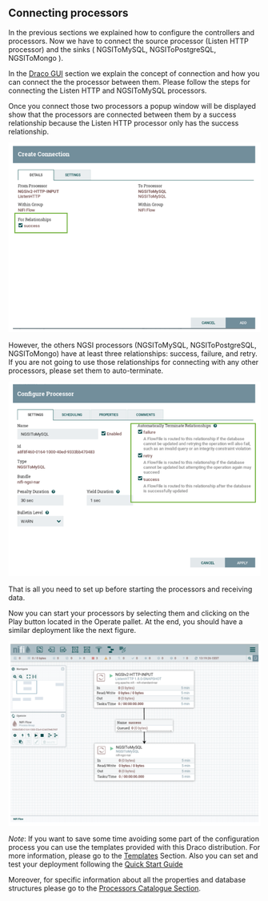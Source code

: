 ## Connecting processors

In the previous sections we explained how to configure the controllers and processors.
Now we have to connect the source processor (Listen HTTP processor) and the sinks
( NGSIToMySQL, NGSIToPostgreSQL, NGSIToMongo ).

In the [Draco GUI](./Draco_gui.md) section we explain the concept of connection 
and how you can connect the the processor between them. Please follow the steps for
connecting the Listen HTTP and NGSIToMySQL processors.

Once you connect those two processors a popup window will be displayed show that 
the processors are connected between them by a success relationship because the Listen HTTP processor 
only has the success relationship.

![connection-processors](../images/connection1.png)

However, the others NGSI processors (NGSIToMySQL, NGSIToPostgreSQL, NGSIToMongo) have at least three relationships: success, failure, and retry. If you are not going to use those relationships for connecting with any other processors, please set them to auto-terminate.

![autoterminate-processors](../images/connection2.png)

That is all you need to set up before starting the processors and receiving data. 

Now you can start your processors by selecting them and clicking on the Play button located in the Operate pallet.
At the end, you should have a similar deployment like the next figure.

![all-running](../images/all-running.png)
 
_Note_: If you want to save some time avoiding some part of the configuration process
you can use the templates provided with this Draco distribution. For more information, 
please go to the [Templates](./templates-Draco.md) Section. Also you can set and test your 
deployment following the [Quick Start Guide](../quick_start_guide.md)

Moreover, for specific information about all the properties 
and database structures please go to the [Processors Catalogue Section](../processors_catalogue/README.md).